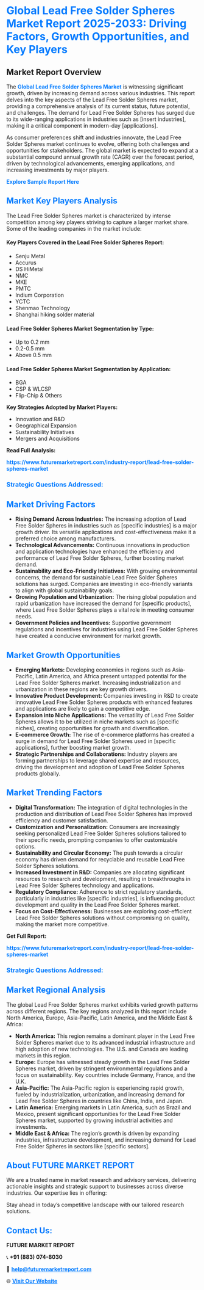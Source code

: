 <h1 style="color: #007BFF;">Global Lead Free Solder Spheres Market Report 2025-2033: Driving Factors, Growth Opportunities, and Key Players</h1>

<section id="overview">
<h2>Market Report Overview</h2>
<p>The <a href="https://www.futuremarketreport.com/industry-report/lead-free-solder-spheres-market" style="color: #007BFF; text-decoration: none;"><strong>Global Lead Free Solder Spheres Market</strong></a> is witnessing significant growth, driven by increasing demand across various industries. This report delves into the key aspects of the Lead Free Solder Spheres market, providing a comprehensive analysis of its current status, future potential, and challenges. The demand for Lead Free Solder Spheres has surged due to its wide-ranging applications in industries such as [insert industries], making it a critical component in modern-day [applications].</p>
<p>As consumer preferences shift and industries innovate, the Lead Free Solder Spheres market continues to evolve, offering both challenges and opportunities for stakeholders. The global market is expected to expand at a substantial compound annual growth rate (CAGR) over the forecast period, driven by technological advancements, emerging applications, and increasing investments by major players.</p>
</section>

<section id="overview">
<p><a href="https://www.futuremarketreport.com/request-sample/reportId=57251" style="color: #007BFF; text-decoration: none;"><strong>Explore Sample Report Here</strong></a></p>
</section>

<section id="key-players">
<h2 style="color: #007BFF;">Market Key Players Analysis</h2>
<p>The Lead Free Solder Spheres market is characterized by intense competition among key players striving to capture a larger market share. Some of the leading companies in the market include:</p>
<h4>Key Players Covered in the Lead Free Solder Spheres Report:</h4>
<ul><li>Senju Metal</li><li>Accurus</li><li>DS HiMetal</li><li>NMC</li><li>MKE</li><li>PMTC</li><li>Indium Corporation</li><li>YCTC</li><li>Shenmao Technology</li><li>Shanghai hiking solder material</li></ul>
<h4>Lead Free Solder Spheres Market Segmentation by Type:</h4>
<ul><li>Up to 0.2 mm</li><li>0.2-0.5 mm</li><li>Above 0.5 mm</li></ul>

<h4>Lead Free Solder Spheres Market Segmentation by Application:</h4>
<ul><li>BGA</li><li>CSP &amp; WLCSP</li><li>Flip-Chip &amp; Others</li></ul>
<p><strong>Key Strategies Adopted by Market Players:</strong></p>
<ul>
<li>Innovation and R&D</li>
<li>Geographical Expansion</li>
<li>Sustainability Initiatives</li>
<li>Mergers and Acquisitions</li>
</ul>
</section>

<section>
<p><strong>Read Full Analysis: </strong></p><a href="https://www.futuremarketreport.com/industry-report/lead-free-solder-spheres-market" style="color: #007BFF; text-decoration: none;"><strong>https://www.futuremarketreport.com/industry-report/lead-free-solder-spheres-market</strong></a>
<h3 style="color: #007BFF;">Strategic Questions Addressed:</h3>
</section>

<section id="driving-factors">
<h2 style="color: #007BFF;">Market Driving Factors</h2>
<ul>
<li><strong>Rising Demand Across Industries:</strong> The increasing adoption of Lead Free Solder Spheres in industries such as [specific industries] is a major growth driver. Its versatile applications and cost-effectiveness make it a preferred choice among manufacturers.</li>
<li><strong>Technological Advancements:</strong> Continuous innovations in production and application technologies have enhanced the efficiency and performance of Lead Free Solder Spheres, further boosting market demand.</li>
<li><strong>Sustainability and Eco-Friendly Initiatives:</strong> With growing environmental concerns, the demand for sustainable Lead Free Solder Spheres solutions has surged. Companies are investing in eco-friendly variants to align with global sustainability goals.</li>
<li><strong>Growing Population and Urbanization:</strong> The rising global population and rapid urbanization have increased the demand for [specific products], where Lead Free Solder Spheres plays a vital role in meeting consumer needs.</li>
<li><strong>Government Policies and Incentives:</strong> Supportive government regulations and incentives for industries using Lead Free Solder Spheres have created a conducive environment for market growth.</li>
</ul>
</section>

<section id="growth-opportunities">
<h2 style="color: #007BFF;">Market Growth Opportunities</h2>
<ul>
<li><strong>Emerging Markets:</strong> Developing economies in regions such as Asia-Pacific, Latin America, and Africa present untapped potential for the Lead Free Solder Spheres market. Increasing industrialization and urbanization in these regions are key growth drivers.</li>
<li><strong>Innovative Product Development:</strong> Companies investing in R&D to create innovative Lead Free Solder Spheres products with enhanced features and applications are likely to gain a competitive edge.</li>
<li><strong>Expansion into Niche Applications:</strong> The versatility of Lead Free Solder Spheres allows it to be utilized in niche markets such as [specific niches], creating opportunities for growth and diversification.</li>
<li><strong>E-commerce Growth:</strong> The rise of e-commerce platforms has created a surge in demand for Lead Free Solder Spheres used in [specific applications], further boosting market growth.</li>
<li><strong>Strategic Partnerships and Collaborations:</strong> Industry players are forming partnerships to leverage shared expertise and resources, driving the development and adoption of Lead Free Solder Spheres products globally.</li>
</ul>
</section>

<section id="trending-factors">
<h2 style="color: #007BFF;">Market Trending Factors</h2>
<ul>
<li><strong>Digital Transformation:</strong> The integration of digital technologies in the production and distribution of Lead Free Solder Spheres has improved efficiency and customer satisfaction.</li>
<li><strong>Customization and Personalization:</strong> Consumers are increasingly seeking personalized Lead Free Solder Spheres solutions tailored to their specific needs, prompting companies to offer customizable options.</li>
<li><strong>Sustainability and Circular Economy:</strong> The push towards a circular economy has driven demand for recyclable and reusable Lead Free Solder Spheres solutions.</li>
<li><strong>Increased Investment in R&D:</strong> Companies are allocating significant resources to research and development, resulting in breakthroughs in Lead Free Solder Spheres technology and applications.</li>
<li><strong>Regulatory Compliance:</strong> Adherence to strict regulatory standards, particularly in industries like [specific industries], is influencing product development and quality in the Lead Free Solder Spheres market.</li>
<li><strong>Focus on Cost-Effectiveness:</strong> Businesses are exploring cost-efficient Lead Free Solder Spheres solutions without compromising on quality, making the market more competitive.</li>
</ul>
</section>

<section>
<p><strong>Get Full Report: </strong></p><a href="https://www.futuremarketreport.com/industry-report/lead-free-solder-spheres-market" style="color: #007BFF; text-decoration: none;"><strong>https://www.futuremarketreport.com/industry-report/lead-free-solder-spheres-market</strong></a>
<h3 style="color: #007BFF;">Strategic Questions Addressed:</h3>
</section>


<section id="regional-analysis">
<h2 style="color: #007BFF;">Market Regional Analysis</h2>
<p>The global Lead Free Solder Spheres market exhibits varied growth patterns across different regions. The key regions analyzed in this report include North America, Europe, Asia-Pacific, Latin America, and the Middle East & Africa:</p>
<ul>
<li><strong>North America:</strong> This region remains a dominant player in the Lead Free Solder Spheres market due to its advanced industrial infrastructure and high adoption of new technologies. The U.S. and Canada are leading markets in this region.</li>
<li><strong>Europe:</strong> Europe has witnessed steady growth in the Lead Free Solder Spheres market, driven by stringent environmental regulations and a focus on sustainability. Key countries include Germany, France, and the U.K.</li>
<li><strong>Asia-Pacific:</strong> The Asia-Pacific region is experiencing rapid growth, fueled by industrialization, urbanization, and increasing demand for Lead Free Solder Spheres in countries like China, India, and Japan.</li>
<li><strong>Latin America:</strong> Emerging markets in Latin America, such as Brazil and Mexico, present significant opportunities for the Lead Free Solder Spheres market, supported by growing industrial activities and investments.</li>
<li><strong>Middle East & Africa:</strong> The region’s growth is driven by expanding industries, infrastructure development, and increasing demand for Lead Free Solder Spheres in sectors like [specific sectors].</li>
</ul>
</section>

<footer>
<h2 style="color: #007BFF;">About FUTURE MARKET REPORT</h2>
<p>We are a trusted name in market research and advisory services, delivering actionable insights and strategic support to businesses across diverse industries. Our expertise lies in offering:</p>

<p>Stay ahead in today’s competitive landscape with our tailored research solutions.</p>

<h2 style="color: #007BFF;">Contact Us:</h2>
<p><strong>FUTURE MARKET REPORT</strong></p>
<p>📞 <strong>+91 (883) 074-8030</strong></p>
<p>📧 <strong><a href="mailto:help@futuremarketreport.com" style="color: #007BFF;">help@futuremarketreport.com</a></strong></p>
<p>🌐 <strong><a href="https://www.futuremarketreport.com/" style="color: #007BFF;">Visit Our Website</a></strong></p>
</footer>
